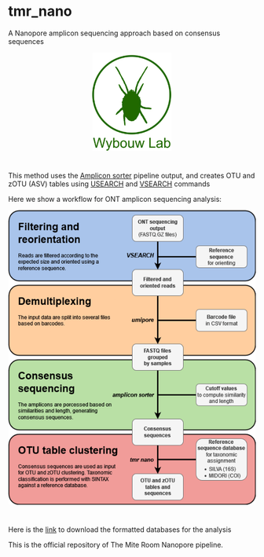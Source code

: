 # tmr_nano
A Nanopore amplicon sequencing approach based on consensus sequences

<div align="center">
  <img height="200" src="https://github.com/diecasfranco/TheMiteRoom_Nanopore/blob/main/Spider-Mite_logoweb.jpg"  />
</div>

#


This method uses the [Amplicon sorter](https://github.com/avierstr/amplicon_sorter) pipeline output, and creates OTU and zOTU (ASV) tables using [USEARCH](https://drive5.com/usearch/) and [VSEARCH](https://github.com/torognes/vsearch) commands


Here we show a workflow for ONT amplicon sequencing analysis:

<div align="center">
  <img height="600" src="https://github.com/diecasfranco/TheMiteRoom_Nanopore/blob/main/nanopore_diagram.png"  />
</div>

#

Here is the [link](https://zenodo.org/records/14930035) to download the formatted databases for the analysis

<p align="left">This is the official repository of The Mite Room Nanopore pipeline.</p>
